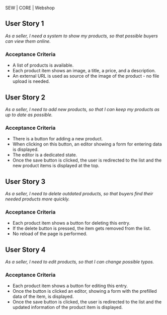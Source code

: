 SEW | CORE | Webshop

## User Story 1
*As a seller, I need a system to show my products, so that possible buyers can view them online.*

### Acceptance Criteria
- A list of products is available.
- Each product item shows an image, a title, a price, and a description.
- An external URL is used as source of the image of the product - no file upload is needed.


## User Story 2
*As a seller, I need to add new products, so that I can keep my products as up to date as possible.*

### Acceptance Criteria
- There is a button for adding a new product.
- When clicking on this button, an editor showing a form for entering data is displayed.
- The editor is a dedicated state.
- Once the save button is clicked, the user is redirected to the list and the new product items is displayed at the top.


## User Story 3
*As a seller, I need to delete outdated products, so that buyers find their needed products more quickly.*

### Acceptance Criteria
- Each product item shows a button for deleting this entry.
- If the delete button is pressed, the item gets removed from the list.
- No reload of the page is performed.

## User Story 4
*As a seller, I need to edit products, so that I can change possible typos.*

### Acceptance Criteria
- Each product item shows a button for editing this entry.
- Once the button is clicked an editor, showing a form with the prefilled data of the item, is displayed.
- Once the save button is clicked, the user is redirected to the list and the updated information of the product item is displayed.
